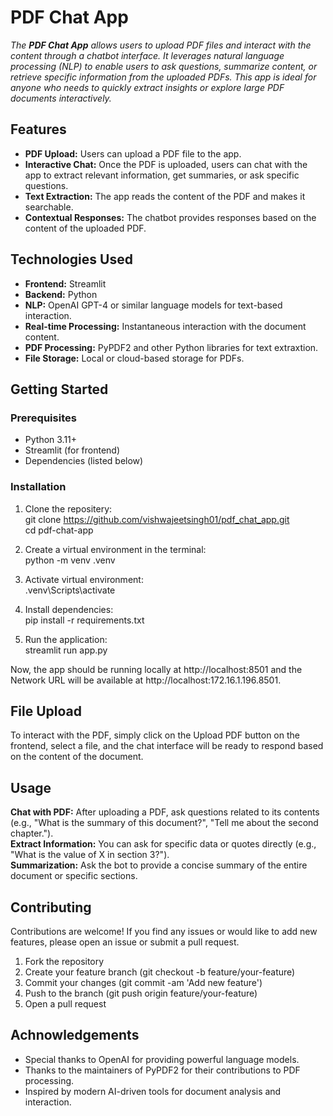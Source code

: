 <!-- 
python  -m venv .venv
.\.venv\Scripts\activate 

If you get error than fire the below commond:
Set-ExecutionPolicy -Scope Process -ExecutionPolicy Bypass

To install required libraries
pip install -r requirements.txt


To run the application
streamlit run app.py

-->

# PDF Chat App

*The **PDF Chat App** allows users to upload PDF files and interact with the content through a chatbot interface. It leverages natural language processing (NLP) to enable users to ask questions, summarize content, or retrieve specific information from the uploaded PDFs. This app is ideal for anyone who needs to quickly extract insights or explore large PDF documents interactively.*<br>

## Features<br>
* **PDF Upload:** Users can upload a PDF file to the app.<br>
* **Interactive Chat:** Once the PDF is uploaded, users can chat with the app to extract relevant information, get summaries, or ask specific questions.<br>
* **Text Extraction:** The app reads the content of the PDF and makes it searchable.<br>
* **Contextual Responses:** The chatbot provides responses based on the content of the uploaded PDF.<br>

## Technologies Used<br>
* **Frontend:** Streamlit<br>
* **Backend:** Python<br>
* **NLP:** OpenAI GPT-4 or similar language models for text-based interaction.<br>
* **Real-time Processing:** Instantaneous interaction with the document content.<br>
* **PDF Processing:** PyPDF2 and other Python libraries for text extraxtion.<br>
* **File Storage:** Local or cloud-based storage for PDFs.<br>

## Getting Started
### Prerequisites
* Python 3.11+<br>
* Streamlit (for frontend)<br>
* Dependencies (listed below)<br>

### Installation
1. Clone the repositery:<br>
git clone https://github.com/vishwajeetsingh01/pdf_chat_app.git<br>
cd pdf-chat-app

2. Create a virtual environment in the terminal:<br>
python  -m venv .venv

3. Activate virtual environment:<br>
.venv\Scripts\activate

4. Install dependencies:<br>
pip install -r requirements.txt

5. Run the application:<br>
streamlit run app.py

Now, the app should be running locally at http://localhost:8501 and the Network URL will be available at http://localhost:172.16.1.196.8501.

## File Upload
To interact with the PDF, simply click on the Upload PDF button on the frontend, select a file, and the chat interface will be ready to respond based on the content of the document.

## Usage
**Chat with PDF:** After uploading a PDF, ask questions related to its contents (e.g., "What is the summary of this document?", "Tell me about the second chapter.").<br>
**Extract Information:** You can ask for specific data or quotes directly (e.g., "What is the value of X in section 3?").<br>
**Summarization:** Ask the bot to provide a concise summary of the entire document or specific sections.<br>

## Contributing
Contributions are welcome! If you find any issues or would like to add new features, please open an issue or submit a pull request.

1. Fork the repository
2. Create your feature branch (git checkout -b feature/your-feature)
3. Commit your changes (git commit -am 'Add new feature')
4. Push to the branch (git push origin feature/your-feature)
5. Open a pull request

## Achnowledgements
* Special thanks to OpenAI for providing powerful language models.<br>
* Thanks to the maintainers of PyPDF2 for their contributions to PDF processing.<br>
* Inspired by modern AI-driven tools for document analysis and interaction.